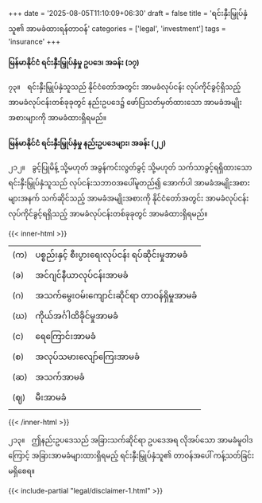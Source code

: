 +++
date = '2025-08-05T11:10:09+06:30'
draft = false
title = 'ရင်းနှီးမြှုပ်နှံသူ၏ အာမခံထားရန်တာဝန်'
categories = ['legal', 'investment']
tags = 'insurance'
+++

#### မြန်မာနိုင်ငံ ရင်းနှီးမြှုပ်နှံမှု ဥပဒေ၊ အခန်း (၁၇) 
၇၃။&emsp;ရင်းနှီးမြှုပ်နှံသူသည် နိုင်ငံတော်အတွင်း အာမခံလုပ်ငန်း လုပ်ကိုင်ခွင့်ရှိသည့် အာမခံလုပ်ငန်းတစ်ခုခုတွင် နည်းဥပဒေ၌ ဖော်ပြသတ်မှတ်ထားသော အာမခံအမျိုးအစားများကို အာမခံထားရှိရမည်။

#### မြန်မာနိုင်ငံ ရင်းနှီးမြှုပ်နှံမှု နည်းဥပဒေများ၊ အခန်း (၂၂)
၂၁၂။&emsp;ခွင့်ပြုမိန့် သို့မဟုတ် အခွန်ကင်းလွတ်ခွင့် သို့မဟုတ် သက်သာခွင့်ရရှိထားသော ရင်းနှီးမြှုပ်နှံသူသည် လုပ်ငန်းသဘာဝအပေါ်မူတည်၍ အောက်ပါ အာမခံအမျိုးအစားများအနက် သက်ဆိုင်သည့် အာမခံအမျိုးအစားကို နိုင်ငံတော်အတွင်း အာမခံလုပ်ငန်း လုပ်ကိုင်ခွင့်ရရှိသည့် အာမခံလုပ်ငန်းတစ်ခုခုတွင် အာမခံထားရှိရမည်။

{{< inner-html >}}
<table class="list">
    <tr>
        <td>(က)</td>
        <td>ပစ္စည်းနှင့် စီးပွားရေးလုပ်ငန်း ရပ်ဆိုင်းမှုအာမခံ</td>
    </tr>
    <tr>
        <td>(ခ)</td>
        <td>အင်ဂျင်နီယာလုပ်ငန်းအာမခံ</td>
    </tr>
    <tr>
        <td>(ဂ)</td>
        <td>အသက်မွေးဝမ်းကျောင်းဆိုင်ရာ တာဝန်ရှိမှုအာမခံ</td>
    </tr>
    <tr>
        <td>(ဃ)</td>
        <td>ကိုယ်အင်္ဂါထိခိုင်မှုအာမခံ</td>
    </tr>
    <tr>
        <td>(င)</td>
        <td>ရေကြောင်းအာမခံ</td>
    </tr>
    <tr>
        <td>(စ)</td>
        <td>အလုပ်သမားလျော်ကြေးအာမခံ</td>
    </tr>
    <tr>
        <td>(ဆ)</td>
        <td>အသက်အာမခံ</td>
    </tr>
    <tr>
        <td>(ဈ)</td>
        <td>မီးအာမခံ</td>
    </tr>
</table>
{{< /inner-html >}}

၂၁၃။&emsp;ဤနည်းဥပဒေသည် အခြားသက်ဆိုင်ရာ ဥပဒေအရ လိုအပ်သော အာမခံမူဝါဒကြောင့် အခြားအာမခံများထားရှိရမည့် ရင်းနှီးမြှုပ်နှံသူ၏ တာဝန်အပေါ် ကန့်သတ်ခြင်းမရှိစေရ။

{{< include-partial "legal/disclaimer-1.html" >}}